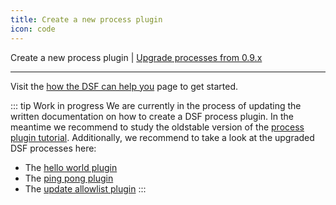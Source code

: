 ```yaml
---
title: Create a new process plugin
icon: code
---
```

 Create a new process plugin | [Upgrade processes from 0.9.x](upgrade-from-0.md)

---
Visit the [how the DSF can help you](/for-you/) page to get started.

::: tip Work in progress
We are currently in the process of updating the written documentation on how to create a DSF process plugin. In the meantime we recommend to study the oldstable version of the [process plugin tutorial](/versions/v0.9.x/tutorial/). Additionally, we recommend to take a look at the upgraded DSF processes here:
- The [hello world plugin](https://github.com/datasharingframework/dsf-process-hello-world)
- The [ping pong plugin](https://github.com/datasharingframework/dsf-process-ping-pong)
- The [update allowlist plugin](https://github.com/datasharingframework/dsf-process-allow-list)
:::